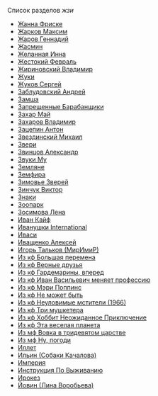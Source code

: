 Список разделов *жзи*

* [Жанна Фриске](Жанна%20Фриске)
* [Жарков Максим](Жарков%20Максим)
* [Жаров Геннадий](Жаров%20Геннадий)
* [Жасмин](Жасмин)
* [Желанная Инна](Желанная%20Инна)
* [Жестокий Февраль](Жестокий%20Февраль)
* [Жириновский Владимир](Жириновский%20Владимир)
* [Жуки](Жуки)
* [Жуков Сергей](Жуков%20Сергей)
* [Заблудовский Андрей](Заблудовский%20Андрей)
* [Замша](Замша)
* [Запрещенные Барабанщики](Запрещенные%20Барабанщики)
* [Захар Май](Захар%20Май)
* [Захаров Владимир](Захаров%20Владимир)
* [Зацепин Антон](Зацепин%20Антон)
* [Звездинский Михаил](Звездинский%20Михаил)
* [Звери](Звери)
* [Звинцов Александр](Звинцов%20Александр)
* [Звуки Му](Звуки%20Му)
* [Земляне](Земляне)
* [Земфира](Земфира)
* [Зимовье Зверей](Зимовье%20Зверей)
* [Зинчук Виктор](Зинчук%20Виктор)
* [Знаки](Знаки)
* [Зоопарк](Зоопарк)
* [Зосимова Лена](Зосимова%20Лена)
* [Иван Кайф](Иван%20Кайф)
* [Иванушки International](Иванушки%20International)
* [Иваси](Иваси)
* [Иващенко Алексей](Иващенко%20Алексей)
* [Игорь Тальков (МирИмиР)](Игорь%20Тальков%20(МирИмиР))
* [Из кф Большая перемена](Из%20кф%20Большая%20перемена)
* [Из кф Верные друзья](Из%20кф%20Верные%20друзья)
* [Из кф Гардемарины, вперед](Из%20кф%20Гардемарины,%20вперед)
* [Из кф Иван Васильевич меняет профессию](Из%20кф%20Иван%20Васильевич%20меняет%20профессию)
* [Из кф Мэри Поппинс](Из%20кф%20Мэри%20Поппинс)
* [Из кф Не может быть](Из%20кф%20Не%20может%20быть)
* [Из кф Неуловимые мстители (1966)](Из%20кф%20Неуловимые%20мстители%20(1966))
* [Из кф Три мушкетера](Из%20кф%20Три%20мушкетера)
* [Из кф Хоббит Неожиданное Приключение](Из%20кф%20Хоббит%20Неожиданное%20Приключение)
* [Из кф Эта веселая планета](Из%20кф%20Эта%20веселая%20планета)
* [Из мф Вовка в тридевятом царстве](Из%20мф%20Вовка%20в%20тридевятом%20царстве)
* [Из мф Ну, погоди](Из%20мф%20Ну,%20погоди)
* [Иллет](Иллет)
* [Ильин (Собаки Качалова)](Ильин%20(Собаки%20Качалова))
* [Империя](Империя)
* [Инструкция По Выживанию](Инструкция%20По%20Выживанию)
* [Ирокез](Ирокез)
* [Йовин (Лина Воробьева)](Йовин%20(Лина%20Воробьева))